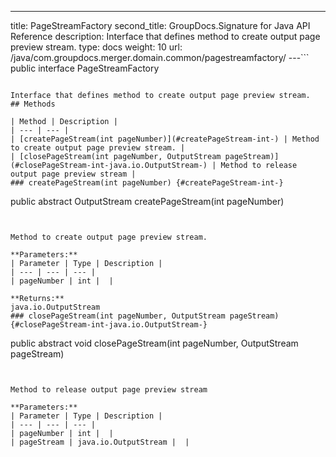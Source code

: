---
title: PageStreamFactory
second_title: GroupDocs.Signature for Java API Reference
description: Interface that defines method to create output page preview stream.
type: docs
weight: 10
url: /java/com.groupdocs.merger.domain.common/pagestreamfactory/
---```
public interface PageStreamFactory
```

Interface that defines method to create output page preview stream.
## Methods

| Method | Description |
| --- | --- |
| [createPageStream(int pageNumber)](#createPageStream-int-) | Method to create output page preview stream. |
| [closePageStream(int pageNumber, OutputStream pageStream)](#closePageStream-int-java.io.OutputStream-) | Method to release output page preview stream |
### createPageStream(int pageNumber) {#createPageStream-int-}
```
public abstract OutputStream createPageStream(int pageNumber)
```


Method to create output page preview stream.

**Parameters:**
| Parameter | Type | Description |
| --- | --- | --- |
| pageNumber | int |  |

**Returns:**
java.io.OutputStream
### closePageStream(int pageNumber, OutputStream pageStream) {#closePageStream-int-java.io.OutputStream-}
```
public abstract void closePageStream(int pageNumber, OutputStream pageStream)
```


Method to release output page preview stream

**Parameters:**
| Parameter | Type | Description |
| --- | --- | --- |
| pageNumber | int |  |
| pageStream | java.io.OutputStream |  |


